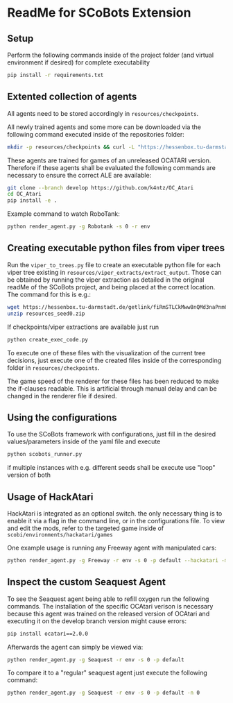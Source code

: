 # ReadMe for SCoBots Extension
## Setup
Perform the following commands inside of the project folder (and virtual environment if desired) for complete executability
```bash
pip install -r requirements.txt
```


## Extented collection of agents
All agents need to be stored accordingly in ```resources/checkpoints```.

All newly trained agents and some more can be downloaded via the following command executed inside of the repositories folder:
```bash
mkdir -p resources/checkpoints && curl -L "https://hessenbox.tu-darmstadt.de/dl/fiRmSTLCkMww8nQMd3naPnm6/checkpoints.zip" -o resources/checkpoints/temp.zip && unzip -o resources/checkpoints/temp.zip -d resources/checkpoints && rm resources/checkpoints/temp.zip
```
 
These agents are trained for games of an unreleased OCATARI version. Therefore if these agents shall be evaluated the following commands are necessary to ensure the correct ALE are available:
```bash
git clone --branch develop https://github.com/k4ntz/OC_Atari
cd OC_Atari
pip install -e .
```

Example command to watch RoboTank:
```bash
python render_agent.py -g Robotank -s 0 -r env
```

## Creating executable python files from viper trees
Run the ```viper_to_trees.py``` file to create an executable python file for each viper tree existing in ```resources/viper_extracts/extract_output```.
Those can be obtained by running the viper extraction as detailed in the original readMe of the SCoBots project, and being placed at the correct location. The command for this is e.g.:
```bash
wget https://hessenbox.tu-darmstadt.de/getlink/fiRmSTLCkMww8nQMd3naPnm6/checkpoints.zip
unzip resources_seed0.zip
```

If checkpoints/viper extractions are available just run
```bash
python create_exec_code.py
```

To execute one of these files with the visualization of the current tree decisions, just execute one of the created files inside of the corresponding folder in ```resources/checkpoints```.

The game speed of the renderer for these files has been reduced to make the if-clauses readable. This is artificial through manual delay and can be changed in the renderer file if desired.

## Using the configurations
To use the SCoBots framework with configurations, just fill in the desired values/parameters inside of the yaml file and execute
```bash
python scobots_runner.py
```

if multiple instances with e.g. different seeds shall be execute use "loop" version of both


## Usage of HackAtari
HackAtari is integrated as an optional switch. the only necessary thing is to enable it via a flag in the command line, or in the configurations file.
To view and edit the mods, refer to the targeted game inside of ```scobi/environments/hackatari/games```

One example usage is running any Freeway agent with manipulated cars:
```bash
python render_agent.py -g Freeway -r env -s 0 -p default --hackatari -mods speed1
```

## Inspect the custom Seaquest Agent
To see the Seaquest agent being able to refill oxygen run the following commands. The installation of the specific OCAtari verison is necessary because this agent was trained on the released version of OCAtari and executing it on the develop branch version might cause errors:
```bash
pip install ocatari==2.0.0
```

Afterwards the agent can simply be viewed via:
```bash
python render_agent.py -g Seaquest -r env -s 0 -p default
```

To compare it to a "regular" seaquest agent just execute the following command:
```bash
python render_agent.py -g Seaquest -r env -s 0 -p default -n 0
```
